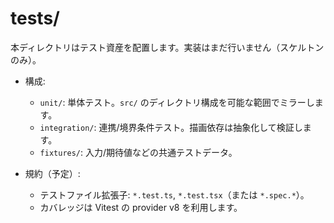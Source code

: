 # tests/

本ディレクトリはテスト資産を配置します。実装はまだ行いません（スケルトンのみ）。

- 構成:
  - `unit/`: 単体テスト。`src/` のディレクトリ構成を可能な範囲でミラーします。
  - `integration/`: 連携/境界条件テスト。描画依存は抽象化して検証します。
  - `fixtures/`: 入力/期待値などの共通テストデータ。

- 規約（予定）:
  - テストファイル拡張子: `*.test.ts`, `*.test.tsx`（または `*.spec.*`）。
  - カバレッジは Vitest の provider v8 を利用します。

